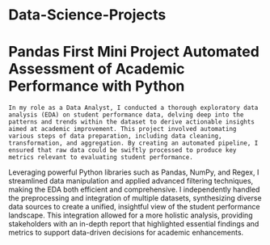 # Data-Science-Projects
# Pandas First Mini Project Automated Assessment of Academic Performance with Python
	In my role as a Data Analyst, I conducted a thorough exploratory data analysis (EDA) on student performance data, delving deep into the patterns and trends within the dataset to derive actionable insights aimed at academic improvement. This project involved automating various steps of data preparation, including data cleaning, transformation, and aggregation. By creating an automated pipeline, I ensured that raw data could be swiftly processed to produce key metrics relevant to evaluating student performance.

Leveraging powerful Python libraries such as Pandas, NumPy, and Regex, I streamlined data manipulation and applied advanced filtering techniques, making the EDA both efficient and comprehensive. I independently handled the preprocessing and integration of multiple datasets, synthesizing diverse data sources to create a unified, insightful view of the student performance landscape. This integration allowed for a more holistic analysis, providing stakeholders with an in-depth report that highlighted essential findings and metrics to support data-driven decisions for academic enhancements.

